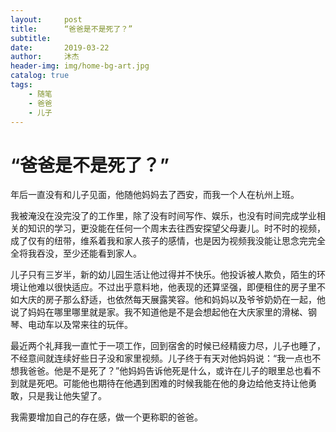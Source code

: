 ```yaml
---
layout:     post
title:      “爸爸是不是死了？”
subtitle:
date:       2019-03-22
author:     沐杰
header-img: img/home-bg-art.jpg
catalog: true
tags:
    - 随笔
    - 爸爸
    - 儿子
---
```


# “爸爸是不是死了？”

年后一直没有和儿子见面，他随他妈妈去了西安，而我一个人在杭州上班。

我被淹没在没完没了的工作里，除了没有时间写作、娱乐，也没有时间完成学业相关的知识的学习，更没能在任何一个周末去往西安探望父母妻儿。时不时的视频，成了仅有的纽带，维系着我和家人孩子的感情，也是因为视频我没能让思念完完全全将我吞没，至少还能看到家人。

儿子只有三岁半，新的幼儿园生活让他过得并不快乐。他投诉被人欺负，陌生的环境让他难以很快适应。不过出乎意料地，他表现的还算坚强，即便租住的房子里不如大庆的房子那么舒适，也依然每天展露笑容。他和妈妈以及爷爷奶奶在一起，他说了妈妈在哪里哪里就是家。我不知道他是不是会想起他在大庆家里的滑梯、钢琴、电动车以及常来往的玩伴。

最近两个礼拜我一直忙于一项工作，回到宿舍的时候已经精疲力尽，儿子也睡了，不经意间就连续好些日子没和家里视频。儿子终于有天对他妈妈说：“我一点也不想我爸爸。他是不是死了？”他妈妈告诉他死是什么，或许在儿子的眼里总也看不到就是死吧。可能他也期待在他遇到困难的时候我能在他的身边给他支持让他勇敢，只是我让他失望了。

我需要增加自己的存在感，做一个更称职的爸爸。
